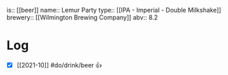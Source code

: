 is:: [[beer]]
name:: Lemur Party
type:: [[IPA - Imperial - Double Milkshake]]
brewery:: [[Wilmington Brewing Company]]
abv:: 8.2

# Log
- [x] [[2021-10]] #do/drink/beer 👍
